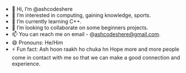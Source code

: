 - 👋 Hi, I’m @ashcodeshere
- 👀 I’m interested in computing, gaining knowledge, sports.
- 🌱 I’m currently learning C++.
- 💞️ I’m looking to collaborate on some beginners projects.
- 📫 You can reach me on email - @ashcodeshere@gmail.com.
- 😄 Pronouns: He/Him
- ⚡ Fun fact: Ash hoon raakh ho chuka hn
Hope more and more people come in contact with me so that we can make a good connection and experience. 
<!---
ashcodeshere/ashcodeshere is a ✨ special ✨ repository because its `README.md` (this file) appears on your GitHub profile.
You can click the Preview link to take a look at your changes.
--->
